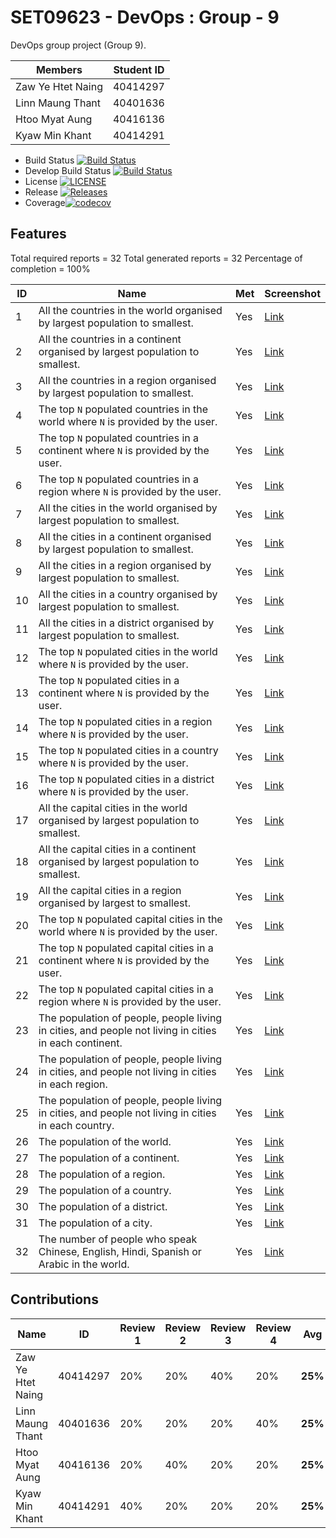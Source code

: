 # SET09623 - DevOps : Group - 9

DevOps group project (Group 9).

| Members | Student ID |
| --- | --- |
| Zaw Ye Htet Naing | 40414297 |
| Linn Maung Thant | 40401636 |
| Htoo Myat Aung | 40416136 |
| Kyaw Min Khant | 40414291 |

- Build Status [![Build Status](https://travis-ci.org/zawye-imu/nproject-9.svg?branch=master)](https://travis-ci.org/zawye-imu/nproject-9)
- Develop Build Status [![Build Status](https://travis-ci.org/zawye-imu/nproject-9.svg?branch=develop)](https://travis-ci.org/zawye-imu/nproject-9)
- License [![LICENSE](https://img.shields.io/github/license/zawye-imu/nproject-9.svg?style=flat-square)](https://github.com/zawye-imu/nproject-9/blob/master/LICENSE)
- Release [![Releases](https://img.shields.io/github/release/zawye-imu/nproject-9/all.svg?style=flat-square)](https://github.com/zawye-imu/nproject-9/releases)
- Coverage[![codecov](https://codecov.io/gh/zawye-imu/nproject-9/branch/master/graph/badge.svg)](https://codecov.io/gh/zawye-imu/nproject-9)

## Features

Total required reports = 32
Total generated reports = 32
Percentage of completion = 100%

| ID  | Name | Met | Screenshot |
|-----|------|-----|------------|
| 1   | All the countries in the world organised by largest population to smallest. | Yes | [Link](images/1.png) |
| 2   | All the countries in a continent organised by largest population to smallest. | Yes | [Link](images/2.png) |
| 3   | All the countries in a region organised by largest population to smallest. | Yes | [Link](images/3.png) |
| 4   | The top `N` populated countries in the world where `N` is provided by the user. | Yes | [Link](images/4.png) |
| 5   | The top `N` populated countries in a continent where `N` is provided by the user. | Yes | [Link](images/5.png) |
| 6   | The top `N` populated countries in a region where `N` is provided by the user. | Yes | [Link](images/6.png) |
| 7   | All the cities in the world organised by largest population to smallest. | Yes | [Link](images/7.png) |
| 8   | All the cities in a continent organised by largest population to smallest. | Yes | [Link](images/8.png) |
| 9   | All the cities in a region organised by largest population to smallest. | Yes | [Link](images/9.png) |
| 10  | All the cities in a country organised by largest population to smallest. | Yes | [Link](images/10.png) |
| 11  | All the cities in a district organised by largest population to smallest. | Yes | [Link](images/11.png) |
| 12  | The top `N` populated cities in the world where `N` is provided by the user. | Yes | [Link](images/12.png) |
| 13  | The top `N` populated cities in a continent where `N` is provided by the user. | Yes | [Link](images/13.png) |
| 14  | The top `N` populated cities in a region where `N` is provided by the user. | Yes | [Link](images/14.png) |
| 15  | The top `N` populated cities in a country where `N` is provided by the user. | Yes | [Link](images/15.png) |
| 16  | The top `N` populated cities in a district where `N` is provided by the user. | Yes | [Link](images/16.png) |
| 17  | All the capital cities in the world organised by largest population to smallest. | Yes | [Link](images/17.png) |
| 18  | All the capital cities in a continent organised by largest population to smallest. | Yes | [Link](images/18.png) |
| 19  | All the capital cities in a region organised by largest to smallest. | Yes | [Link](images/19.png) |Contribution
| 20  | The top `N` populated capital cities in the world  where `N` is provided by the user. | Yes | [Link](images/20.png) |
| 21  | The top `N` populated capital cities in a continent where `N` is provided by the user. | Yes | [Link](images/21.png) |
| 22  | The top `N` populated capital cities in a region where `N` is provided by the user. | Yes | [Link](images/22.png) |
| 23  | The population of people, people living in cities, and people not living in cities in each continent. | Yes | [Link](images/23.png) |
| 24  | The population of people, people living in cities, and people not living in cities in each region. | Yes | [Link](images/24.png) |
| 25  | The population of people, people living in cities, and people not living in cities in each country. | Yes | [Link](images/25.png) |
| 26  | The population of the world. | Yes | [Link](images/26.png) |
| 27  | The population of a continent. | Yes | [Link](images/27.png) |
| 28  | The population of a region. | Yes | [Link](images/28.png) |
| 29  | The population of a country. | Yes | [Link](images/29.png) |
| 30  | The population of a district. | Yes | [Link](images/30.png) |
| 31  | The population of a city. | Yes | [Link](images/31.png) |
| 32  | The number of people who speak Chinese, English, Hindi, Spanish or Arabic in the world. | Yes | [Link](images/32.png) |

## Contributions

|        Name       |     ID    | Review 1 | Review 2 | Review 3 | Review 4 |   Avg   |
|------------------ |-----------|----------|----------|----------|----------|---------|
| Zaw Ye Htet Naing | 40414297  | 20%      | 20%      | 40%      | 20%      | **25%** |
| Linn Maung Thant  | 40401636  | 20%      | 20%      | 20%      | 40%      | **25%** |
| Htoo Myat Aung    | 40416136  | 20%      | 40%      | 20%      | 20%      | **25%** |
| Kyaw Min Khant    | 40414291  | 40%      | 20%      | 20%      | 20%      | **25%** |

